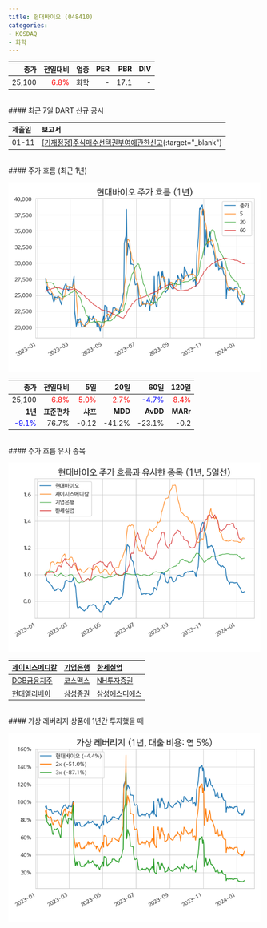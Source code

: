 ```yaml
---
title: 현대바이오 (048410)
categories:
- KOSDAQ
- 화학
---
```


|**종가**|**전일대비**|**업종**|**PER**|**PBR**|**DIV**|
|-------:|-----------:|-------:|------:|------:|------:|
|25,100|<span style="color: red">6.8%</span>|화학|-|17.1|-|

<!-- more -->

<br>
#### 최근 7일 DART 신규 공시<a id="dart"></a>


|**제출일**|**보고서**|
|:-----|:-------|
|01-11|[[기재정정]주식매수선택권부여에관한신고](https://dart.fss.or.kr/dsaf001/main.do?rcpNo=20240111000220){:target="_blank"}|

<br>
#### 주가 흐름 (최근 1년)<a id="price"></a>

![048410](/assets/images/stock/048410.png)

|**종가**|**전일대비**|**5일**|**20일**|**60일**|**120일**|
|-------:|-----------:|------:|-------:|-------:|--------:|
| 25,100 | <span style="color: red">6.8%</span> | <span style="color: red">5.0%</span> | <span style="color: red">2.7%</span> | <span style="color: blue">-4.7%</span> | <span style="color: red">8.4%</span> |
|**1년**|**표준편차**|**샤프**|**MDD**|**AvDD**|**MARr**|
| <span style="color: blue">-9.1%</span> | 76.7% | -0.12 | -41.2% | -23.1% | -0.2 |

<br>
#### 주가 흐름 유사 종목<a id="corr"></a>

![048410](/assets/images/stock/048410_corr.png)

| [제이시스메디칼](/287410/) | [기업은행](/024110/) | [한세실업](/105630/) |
|:---------------------------------------|:---------------------------------------|:---------------------------------------|
| [DGB금융지주](/139130/) | [코스맥스](/192820/) | [NH투자증권](/005940/) |
| [현대엘리베이](/017800/) | [삼성증권](/016360/) | [삼성에스디에스](/018260/) |

<br>
#### 가상 레버리지 상품에 1년간 투자했을 때<a id="2x"></a>

![048410](/assets/images/stock/048410_2x.png)

[^corr]: 상관계수를 이용하여 분석하였습니다.